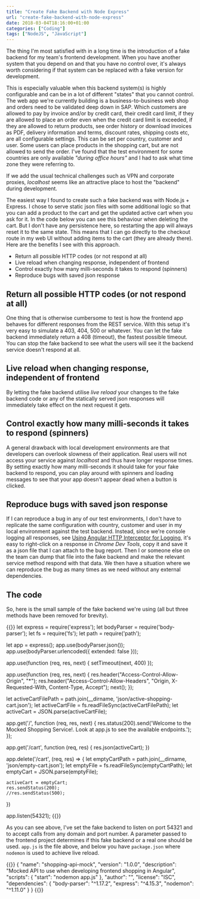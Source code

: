 ```yaml
---
title: "Create Fake Backend with Node Express"
url: "create-fake-backend-with-node-express"
date: 2018-03-04T18:16:00+01:00
categories: ["Coding"]
tags: ["NodeJS", "JavaScript"]
---
```


The thing I'm most satisfied with in a long time is the introduction of a fake backend for my team's frontend development. When you have another system that you depend on and that you have no control over, it's always worth considering if that system can be replaced with a fake version for development. 

This is especially valuable when this backend system(s) is highly configurable and can be in a lot of different "states" that you cannot control. The web app we're currently building is a business-to-business web shop and orders need to be validated deep down in SAP. Which customers are allowed to pay by invoice and/or by credit card, their credit card limit, if they are allowed to place an order even when the credit card limit is exceeded, if they are allowed to return products, see order history or download invoices as PDF, delivery information and terms, discount rates, shipping costs etc, are all configurable settings. This can be set per country, customer and user. Some users can place products in the shopping cart, but are not allowed to send the order. I've found that the test environment for some countries are only available _"during office hours"_ and I had to ask what time zone they were referring to.

If we add the usual technical challenges such as VPN and corporate proxies, _localhost_ seems like an attractive place to host the "backend" during development.

The easiest way I found to create such a fake backend was with Node.js + Express. I chose to serve static json files with some additional logic so that you can add a product to the cart and get the updated active cart when you ask for it. In the code below you can see this behaviour when deleting the cart. But I don't have any persistence here, so restarting the app will always reset it to the same state. This means that I can go directly to the checkout route in my web UI without adding items to the cart (they are already there). Here are the benefits I see with this approach.

* Return all possible HTTP codes (or not respond at all)
* Live reload when changing response, independent of frontend
* Control exactly how many milli-seconds it takes to respond (spinners)
* Reproduce bugs with saved json response

## Return all possible HTTP codes (or not respond at all)
One thing that is otherwise cumbersome to test is how the frontend app behaves for different responses from the REST service. With this setup it's very easy to simulate a 403, 404, 500 or whatever. You can let the fake backend immediately return a 408 (timeout), the fastest possible timeout. You can stop the fake backend to see what the users will see it the backend service doesn't respond at all.

## Live reload when changing response, independent of frontend
By letting the fake backend utilise _live reload_ your changes to the fake backend code or any of the statically served json responses will immediately take effect on the next request it gets.

## Control exactly how many milli-seconds it takes to respond (spinners)
A general drawback with local development environments are that developers can overlook slowness of their application. Real users will not access your service against _localhost_ and thus have longer response times. By setting exactly how many milli-seconds it should take for your fake backend to respond, you can play around with spinners and loading messages to see that your app doesn't appear dead when a button is clicked.

## Reproduce bugs with saved json response
If I can reproduce a bug in any of our test environments, I don't have to replicate the same configuration with country, customer and user in my local environment against the test backend. Instead, since we're console logging all responses, see [Using Angular HTTP Interceptor for Logging][1], it's easy to right-click on a response in _Chrome Dev Tools_, copy it and save it as a json file that I can attach to the bug report. Then I or someone else on the team can dump that file into the fake backend and make the relevant service method respond with that data. We then have a situation where we can reproduce the bug as many times as we need without any external dependencies. 

## The code

So, here is the small sample of the fake backend we're using (all but three methods have been removed for brevity). 

{{<highlight javascript>}}
let express = require('express');
let bodyParser = require('body-parser');
let fs = require('fs');
let path = require('path');

let app = express();
app.use(bodyParser.json());
app.use(bodyParser.urlencoded({ extended: false }));

app.use(function (req, res, next) { setTimeout(next, 400) });

app.use(function (req, res, next) {
    res.header("Access-Control-Allow-Origin", "*");
    res.header("Access-Control-Allow-Headers", "Origin, X-Requested-With, Content-Type, Accept");
    next();
});

let activeCartFilePath = path.join(__dirname, 'json/active-shopping-cart.json');
let activeCartFile = fs.readFileSync(activeCartFilePath);
let activeCart = JSON.parse(activeCartFile);

app.get('/', function (req, res, next) {
    res.status(200).send('Welcome to the Mocked Shopping Service!. Look at app.js to see the available endpoints.');
});

app.get('/cart', function (req, res) {
    res.json(activeCart);
})

app.delete('/cart', (req, res) => {
    let emptyCartPath = path.join(__dirname, 'json/empty-cart.json');
    let emptyFile = fs.readFileSync(emptyCartPath);
    let emptyCart = JSON.parse(emptyFile);

    activeCart = emptyCart;
    res.sendStatus(200);
    //res.sendStatus(500);    
})

app.listen(54321);
{{</highlight>}}

As you can see above, I've set the fake backend to listen on port 54321 and to accept calls from any domain and port number. A parameter passed to the frontend project determines if this fake backend or a real one should be used. `app.js` is the file above, and below you have `package.json` where `nodemon` is used to achieve live reload. 

{{<highlight json>}}
{
  "name": "shopping-api-mock",
  "version": "1.0.0",
  "description": "Mocked API to use when developing frontend shopping in Angular",
  "scripts": {
    "start": "nodemon app.js"
  },
  "author": "",
  "license": "ISC",
  "dependencies": {
    "body-parser": "^1.17.2",
    "express": "^4.15.3",
    "nodemon": "^1.11.0"
  }
}
{{</highlight>}}

[1]: /using-angular-http-interceptor-for-logging/ 